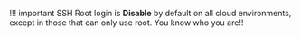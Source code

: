 !!! important
    SSH Root login is **Disable** by default on all cloud environments, except in those that can only use root. You know who you are!!